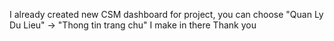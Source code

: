 I already created new CSM dashboard for project, you can choose "Quan Ly Du Lieu" -> "Thong tin trang chu" I make in there
Thank you
